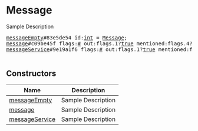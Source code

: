 # Message

Sample Description

<pre>
<a href="../constructor/messageEmpty">messageEmpty</a>#83e5de54 id:<a href="../type/int.md">int</a> = <a href="../type/Message.md">Message</a>;
<a href="../constructor/message">message</a>#c09be45f flags:<a href="../type/#.md">#</a> out:flags.1?<a href="../type/true.md">true</a> mentioned:flags.4?<a href="../type/true.md">true</a> media_unread:flags.5?<a href="../type/true.md">true</a> silent:flags.13?<a href="../type/true.md">true</a> post:flags.14?<a href="../type/true.md">true</a> id:<a href="../type/int.md">int</a> from_id:flags.8?<a href="../type/int.md">int</a> to_id:<a href="../type/Peer.md">Peer</a> fwd_from:flags.2?<a href="../type/MessageFwdHeader.md">MessageFwdHeader</a> via_bot_id:flags.11?<a href="../type/int.md">int</a> reply_to_msg_id:flags.3?<a href="../type/int.md">int</a> date:<a href="../type/int.md">int</a> message:<a href="../type/string.md">string</a> media:flags.9?<a href="../type/MessageMedia.md">MessageMedia</a> reply_markup:flags.6?<a href="../type/ReplyMarkup.md">ReplyMarkup</a> entities:flags.7?Vector&lt;<a href="../type/MessageEntity.md">MessageEntity</a>&gt; views:flags.10?<a href="../type/int.md">int</a> edit_date:flags.15?<a href="../type/int.md">int</a> = <a href="../type/Message.md">Message</a>;
<a href="../constructor/messageService">messageService</a>#9e19a1f6 flags:<a href="../type/#.md">#</a> out:flags.1?<a href="../type/true.md">true</a> mentioned:flags.4?<a href="../type/true.md">true</a> media_unread:flags.5?<a href="../type/true.md">true</a> silent:flags.13?<a href="../type/true.md">true</a> post:flags.14?<a href="../type/true.md">true</a> id:<a href="../type/int.md">int</a> from_id:flags.8?<a href="../type/int.md">int</a> to_id:<a href="../type/Peer.md">Peer</a> reply_to_msg_id:flags.3?<a href="../type/int.md">int</a> date:<a href="../type/int.md">int</a> action:<a href="../type/MessageAction.md">MessageAction</a> = <a href="../type/Message.md">Message</a>;

</pre>

## Constructors

| Name | Description |
|------|-------------|
| [messageEmpty](../constructor/messageEmpty.md) | Sample Description |
| [message](../constructor/message.md) | Sample Description |
| [messageService](../constructor/messageService.md) | Sample Description |

